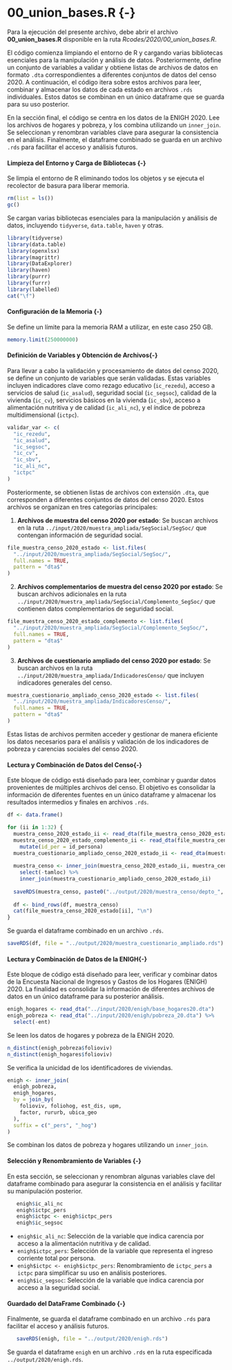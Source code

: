 # 00_union_bases.R {-}



Para la ejecución del presente archivo, debe abrir el archivo **00_union_bases.R** disponible en la ruta *Rcodes/2020/00_union_bases.R*.

El código comienza limpiando el entorno de R y cargando varias bibliotecas esenciales para la manipulación y análisis de datos. Posteriormente, define un conjunto de variables a validar y obtiene listas de archivos de datos en formato `.dta` correspondientes a diferentes conjuntos de datos del censo 2020. A continuación, el código itera sobre estos archivos para leer, combinar y almacenar los datos de cada estado en archivos `.rds` individuales. Estos datos se combinan en un único dataframe que se guarda para su uso posterior.

En la sección final, el código se centra en los datos de la ENIGH 2020. Lee los archivos de hogares y pobreza, y los combina utilizando un `inner_join`. Se seleccionan y renombran variables clave para asegurar la consistencia en el análisis. Finalmente, el dataframe combinado se guarda en un archivo `.rds` para facilitar el acceso y análisis futuros.



#### Limpieza del Entorno y Carga de Bibliotecas {-}

Se limpia el entorno de R eliminando todos los objetos y se ejecuta el recolector de basura para liberar memoria.


``` r
rm(list = ls())
gc()
```

Se cargan varias bibliotecas esenciales para la manipulación y análisis de datos, incluyendo `tidyverse`, `data.table`, `haven` y otras.


``` r
library(tidyverse)
library(data.table)
library(openxlsx)
library(magrittr)
library(DataExplorer)
library(haven)
library(purrr)
library(furrr)
library(labelled)
cat("\f")
```


#### Configuración de la Memoria {-}
Se define un límite para la memoria RAM a utilizar, en este caso 250 GB.


``` r
memory.limit(250000000)
```


#### Definición de Variables y Obtención de Archivos{-}

Para llevar a cabo la validación y procesamiento de datos del censo 2020, se define un conjunto de variables que serán validadas. Estas variables incluyen indicadores clave como rezago educativo (`ic_rezedu`), acceso a servicios de salud (`ic_asalud`), seguridad social (`ic_segsoc`), calidad de la vivienda (`ic_cv`), servicios básicos en la vivienda (`ic_sbv`), acceso a alimentación nutritiva y de calidad (`ic_ali_nc`), y el índice de pobreza multidimensional (`ictpc`).


``` r
validar_var <- c(
  "ic_rezedu",
  "ic_asalud",
  "ic_segsoc",
  "ic_cv",
  "ic_sbv",
  "ic_ali_nc",
  "ictpc"
)
```

Posteriormente, se obtienen listas de archivos con extensión `.dta`, que corresponden a diferentes conjuntos de datos del censo 2020. Estos archivos se organizan en tres categorías principales:

1. **Archivos de muestra del censo 2020 por estado**: Se buscan archivos en la ruta `../input/2020/muestra_ampliada/SegSocial/SegSoc/` que contengan información de seguridad social.
  

``` r
file_muestra_censo_2020_estado <- list.files(
  "../input/2020/muestra_ampliada/SegSocial/SegSoc/",
  full.names = TRUE,
  pattern = "dta$"
)
```

2. **Archivos complementarios de muestra del censo 2020 por estado**: Se buscan archivos adicionales en la ruta `../input/2020/muestra_ampliada/SegSocial/Complemento_SegSoc/` que contienen datos complementarios de seguridad social.


``` r
file_muestra_censo_2020_estado_complemento <- list.files(
  "../input/2020/muestra_ampliada/SegSocial/Complemento_SegSoc/",
  full.names = TRUE,
  pattern = "dta$"
)
```

3. **Archivos de cuestionario ampliado del censo 2020 por estado**: Se buscan archivos en la ruta `../input/2020/muestra_ampliada/IndicadoresCenso/` que incluyen indicadores generales del censo.


``` r
muestra_cuestionario_ampliado_censo_2020_estado <- list.files(
  "../input/2020/muestra_ampliada/IndicadoresCenso/",
  full.names = TRUE,
  pattern = "dta$"
)
```

Estas listas de archivos permiten acceder y gestionar de manera eficiente los datos necesarios para el análisis y validación de los indicadores de pobreza y carencias sociales del censo 2020.


#### Lectura y Combinación de Datos del Censo{-}

Este bloque de código está diseñado para leer, combinar y guardar datos provenientes de múltiples archivos del censo. El objetivo es consolidar la información de diferentes fuentes en un único dataframe y almacenar los resultados intermedios y finales en archivos `.rds`.



``` r
df <- data.frame()

for (ii in 1:32) {
  muestra_censo_2020_estado_ii <- read_dta(file_muestra_censo_2020_estado[ii])
  muestra_censo_2020_estado_complemento_ii <- read_dta(file_muestra_censo_2020_estado_complemento[ii]) %>%
    mutate(id_per = id_persona)
  muestra_cuestionario_ampliado_censo_2020_estado_ii <- read_dta(muestra_cuestionario_ampliado_censo_2020_estado[ii])
  
  muestra_censo <- inner_join(muestra_censo_2020_estado_ii, muestra_censo_2020_estado_complemento_ii) %>%
    select(-tamloc) %>%
    inner_join(muestra_cuestionario_ampliado_censo_2020_estado_ii)
  
  saveRDS(muestra_censo, paste0("../output/2020/muestra_censo/depto_", ii, ".rds"))
  
  df <- bind_rows(df, muestra_censo)
  cat(file_muestra_censo_2020_estado[ii], "\n")
}
```

Se guarda el dataframe combinado en un archivo `.rds`.


``` r
saveRDS(df, file = "../output/2020/muestra_cuestionario_ampliado.rds")
```


#### Lectura y Combinación de Datos de la ENIGH{-}

Este bloque de código está diseñado para leer, verificar y combinar datos de la Encuesta Nacional de Ingresos y Gastos de los Hogares (ENIGH) 2020. La finalidad es consolidar la información de diferentes archivos de datos en un único dataframe para su posterior análisis.


``` r
enigh_hogares <- read_dta("../input/2020/enigh/base_hogares20.dta")
enigh_pobreza <- read_dta("../input/2020/enigh/pobreza_20.dta") %>% 
  select(-ent)
```
Se leen los datos de hogares y pobreza de la ENIGH 2020.


``` r
n_distinct(enigh_pobreza$folioviv)
n_distinct(enigh_hogares$folioviv)
```
Se verifica la unicidad de los identificadores de viviendas.


``` r
enigh <- inner_join(
  enigh_pobreza,
  enigh_hogares,
  by = join_by(
    folioviv, foliohog, est_dis, upm,
    factor, rururb, ubica_geo
  ), 
  suffix = c("_pers", "_hog")
)
```
Se combinan los datos de pobreza y hogares utilizando un `inner_join`.

#### Selección y Renombramiento de Variables {-}

En esta sección, se seleccionan y renombran algunas variables clave del dataframe combinado para asegurar la consistencia en el análisis y facilitar su manipulación posterior.



``` r
   enigh$ic_ali_nc
   enigh$ictpc_pers
   enigh$ictpc <- enigh$ictpc_pers
   enigh$ic_segsoc
```
   - `enigh$ic_ali_nc`: Selección de la variable que indica carencia por acceso a la alimentación nutritiva y de calidad.
   - `enigh$ictpc_pers`: Selección de la variable que representa el ingreso corriente total por persona.
   - `enigh$ictpc <- enigh$ictpc_pers`: Renombramiento de `ictpc_pers` a `ictpc` para simplificar su uso en análisis posteriores.
   - `enigh$ic_segsoc`: Selección de la variable que indica carencia por acceso a la seguridad social.

#### Guardado del DataFrame Combinado {-}

Finalmente, se guarda el dataframe combinado en un archivo `.rds` para facilitar el acceso y análisis futuros.



``` r
   saveRDS(enigh, file = "../output/2020/enigh.rds")
```
Se guarda el dataframe `enigh` en un archivo `.rds` en la ruta especificada `../output/2020/enigh.rds`.

